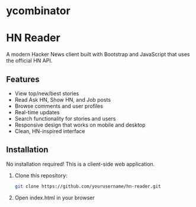 # ycombinator

# HN Reader

A modern Hacker News client built with Bootstrap and JavaScript that uses the official HN API.

## Features

- View top/new/best stories
- Read Ask HN, Show HN, and Job posts
- Browse comments and user profiles
- Real-time updates
- Search functionality for stories and users
- Responsive design that works on mobile and desktop
- Clean, HN-inspired interface

## Installation

No installation required! This is a client-side web application.

1. Clone this repository:
   ```bash
   git clone https://github.com/yourusername/hn-reader.git
   ```
2. Open index.html in your browser
